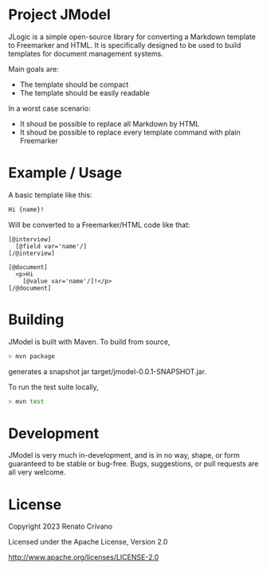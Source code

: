 Project JModel
====
JLogic is a simple open-source library for converting a Markdown template to Freemarker and HTML. It is specifically designed to be used to build templates for document management systems.

Main goals are:
- The template should be compact
- The template should be easily readable

In a worst case scenario:
- It shoud be possible to replace all Markdown by HTML
- It shoud be possible to replace every template command with plain Freemarker

Example / Usage
====
A basic template like this:

```Markdown
Hi {name}!
```

Will be converted to a Freemarker/HTML code like that:

```FreeMarker
[@interview]
  [@field var='name'/]
[/@interview]

[@document]
  <p>Hi
    [@value var='name'/]!</p>
[/@document]
```

Building
====

JModel is built with Maven. To build from source,

```bash
> mvn package
```

generates a snapshot jar target/jmodel-0.0.1-SNAPSHOT.jar.

To run the test suite locally,

```bash
> mvn test
```

Development
====

JModel is very much in-development, and is in no way, shape, or form guaranteed to be stable or bug-free.  Bugs, suggestions, or pull requests are all very welcome.

License
====
Copyright 2023 Renato Crivano

Licensed under the Apache License, Version 2.0

http://www.apache.org/licenses/LICENSE-2.0
